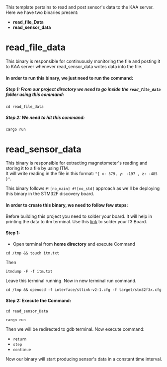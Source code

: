 This template pertains to read and post sensor's data to the KAA server.
<br>
Here we have two binaries present:
- **read_file_Data**
- **read_sensor_data**

# read_file_data
This binary is responsible for continuously monitoring the file and posting it to KAA server whenever read_sensor_data writes data into the file.
<br>
#### In order to run this binary, we just need to run the command:
##### Step 1: From our project directory we need to go inside the `read_file_data` folder using this command:
`cd read_file_data`
##### Step 2: We need to hit this command:
`cargo run`

# read_sensor_data
This binary is responsible for extracting magnetometer's reading and storing it to a file by using ITM.
<br>
It will write reading in the file in this format:
`"{ x: 579, y: -197 , z: -485 }"`.

This binary follows `#![no_main] #![no_std]` approach as we'll be deploying this binary in the STM32F discovery board.
<br>
#### In order to create this binary, we need to follow few steps:

Before building this project you need to solder your board. It will help in printing the data to itm terminal.
Use this [link](https://docs.rust-embedded.org/discovery/06-hello-world/index.html) to solder your f3 Board.

#### Step 1:
- Open terminal from **home directory** and execute Command

`cd /tmp && touch itm.txt`

Then

`itmdump -F -f itm.txt`

Leave this terminal running. Now in new terminal run command.

`cd /tmp && openocd -f interface/stlink-v2-1.cfg -f target/stm32f3x.cfg`

#### Step 2: Execute the Command:
`cd read_sensor_Data`

`cargo run`

Then we will be redirected to gdb terminal. Now execute command:

- `return`
- `step`
- `continue`

Now our binary will start producing sensor's data in a constant time interval. 

